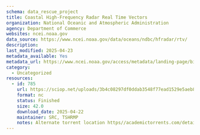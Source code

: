 ```yaml
---
schema: data_rescue_project 
title: Coastal High-Frequency Radar Real Time Vectors
organization: National Oceanic and Atmospheric Administration
agency: Department of Commerce
websites: ncei.noaa.gov
data_source: https://www.ncei.noaa.gov/data/oceans/ndbc/hfradar/rtv/
description: 
last_modified: 2025-04-23
metadata_available: Yes
metadata_url: https://www.ncei.noaa.gov/access/metadata/landing-page/bin/iso?id=gov.noaa.nodc:IOOS-HFRadarRTVector
category:
  - Uncategorized
resources:
  - id: 785
    url: https://sciop.net/uploads/3b4c08297df0ddab3548f77ead1529e5aeb82734
    format: nc
    status: Finished
    size: 42.0
    download_date: 2025-04-22
    maintainer: SRC, TSHRMP
    notes: Alternate torrent location https//academictorrents.com/details/3b4c08297df0ddab3548f77ead1529e5aeb82734
---
```

